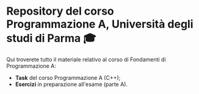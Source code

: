 # Repository del corso Programmazione A, Università degli studi di Parma 🎓
Qui troverete tutto il materiale relativo al corso di Fondamenti di Programmazione A:
* **Task** del corso Programmazione A (C++);
* **Esercizi** in preparazione all'esame (parte A). 

